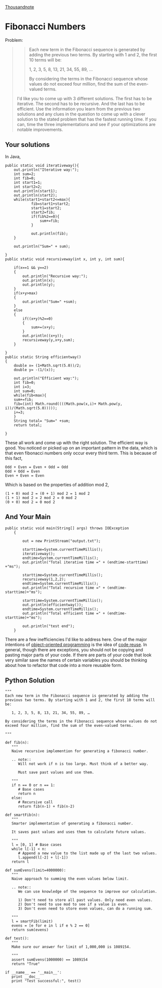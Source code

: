 <!doctype html>
<head>
    <meta http-equiv="Content-Type" content="text/html; charset=utf-8">
    <link href="markdown.css" type="text/css" rel="stylesheet"></link>
    <link href="prettify.css" type="text/css" rel="stylesheet"></link>
    <script type="text/javascript" src="js/jquery-1.7.1.min.js"></script>
    <script type="text/javascript" src="js/google-code-prettify/prettify.js"></script>
    <script type="text/javascript" src="https://d3eoax9i5htok0.cloudfront.net/mathjax/latest/MathJax.js?config=TeX-AMS-MML_HTMLorMML"></script>
    <script type="text/javascript" src="js/myscripts.js"></script>
    <title>Thousand Note - Fibonacci Numbers</title>
</head>

<body onload="styleCode()">

[Thousandnote](index.html)

Fibonacci Numbers
=================
Problem:

> > Each new term in the Fibonacci sequence is generated by adding the previous two terms. By starting with 1 and 2, the first 10 terms will be:
> > 
> > 1, 2, 3, 5, 8, 13, 21, 34, 55, 89, ...
> > 
> > By considering the terms in the Fibonacci sequence whose values do not exceed four million, find the sum of the even-valued terms.
> 
> I'd like you to come up with 3 different solutions. The first has to be iterative. The second has to be recursive. And the last has to be efficient. Use the information you learn from the previous two solutions and any clues in the question to come up with a clever solution to the stated problem that has the fastest running time. If you can, time the three implementations and see if your optimizations are notable improvements.

Your solutions
--------------
In Java,

    public static void iterativeway(){
        out.println("Iterative way:");
        int sum=2;
        int fib=0;
        int start1=1;
        int start2=2;
        out.println(start1);
        out.println(start2);
        while(start1+start2<=max){
                fib=start1+start2;
                start1=start2;
                start2=fib;
                if(fib%2==0){
                    sum+=fib;
                }
            
                out.println(fib);
        }
    
        out.println("Sum=" + sum);
        
    }
    public static void recursiveway(int x, int y, int sum){
    
        if(x==1 && y==2)
        {
            out.println("Recursive way:");
            out.println(x);
            out.println(y);
        }
        if(x+y>max)
        {
            out.println("Sum=" +sum);
        }
        else
        {
            if((x+y)%2==0)
            {
                sum+=(x+y);
            }
            out.println((x+y));
            recursiveway(y,x+y,sum);
        }
        
    }
    public static String efficientway()
    {
        double x= (1+Math.sqrt(5.0))/2;
        double y= -(1/(x));
        
        out.println("Efficient way:");
        int fib=0;
        int i=3;
        int sum=0;
        while(fib<max){
        sum+=fib;
        fib=(int) Math.round((((Math.pow(x,i)+ Math.pow(y, i))/(Math.sqrt(5.0)))));
        i+=3;
        }
        String total= "Sum=" +sum;
        return total;
        
    }
    
These all work and come up with the right solution. 
The efficient way is good. You noticed or picked up
on an important pattern in the data, which is that
even fibonacci numbers only occur every third term.
This is because of this fact,

    Odd + Even = Even + Odd = Odd
    Odd + Odd = Even
    Even + Even = Even

Which is based on the properties of addition mod 2,

    (1 + 0) mod 2 = (0 + 1) mod 2 = 1 mod 2
    (1 + 1) mod 2 = 2 mod 2 = 0 mod 2
    (0 + 0) mod 2 = 0 mod 2
    
And Your Main
-------------

    public static void main(String[] args) throws IOException
        {
            
            out = new PrintStream("output.txt");
            
            starttime=System.currentTimeMillis();
            iterativeway();
            endtime=System.currentTimeMillis();
            out.println("Total iterative time =" + (endtime-starttime) +"ms");
            
            starttime=System.currentTimeMillis();
            recursiveway(1,2,2);
            endtime=System.currentTimeMillis();
            out.println("Total recursive time =" + (endtime-starttime)+"ms");
            
            starttime=System.currentTimeMillis();
            out.println(efficientway());
            endtime=System.currentTimeMillis();
            out.println("Total efficient time =" + (endtime-starttime)+"ms");
            
            out.println("test end");
        }
        
There are a few inefficiencies I'd like to address here. One of the major intentions
of [object-oriented programming](http://en.wikipedia.org/wiki/Object_oriented_programming) 
is the idea of [code reuse](http://en.wikipedia.org/wiki/Code_reuse). In general, though
there are exceptions, you should not be copying and pasting major parts of your code. 
If there are parts of your code that look very similar save the names of certain variables
you should be thinking about how to refactor that code into a more reusable form.

Python Solution
---------------

    
    """
    Each new term in the Fibonacci sequence is generated by adding the previous two terms. By starting with 1 and 2, the first 10 terms will be:
    
       1, 2, 3, 5, 8, 13, 21, 34, 55, 89, …
    
    By considering the terms in the Fibonacci sequence whose values do not exceed four million, find the sum of the even-valued terms.
    
    """
       
    def fib(n):
       """
       Naive recursive implemention for generating a fibonacci number.
       
       .. note::
          Will not work if n is too large. Must think of a better way.
          
          Must save past values and use them.
       
       """
       if n == 0 or n == 1: 
          # Base cases
          return n
       else:
          # Recursive call
          return fib(n-1) + fib(n-2)
          
    def smartFib(n):
       """
       Smarter implementation of generating a fibonacci number.
       
       It saves past values and uses them to calculate future values.
       
       """
       l = [0, 1] # Base cases
       while l[-1] < n:
          # Append a new value to the list made up of the last two values.
          l.append(l[-2] + l[-1]) 
       return l
    
    def sumEvens(limit=4000000):
       """
       Naive approach to summing the even values below limit.
       
       .. note::
          We can use knowledge of the sequence to improve our calculation.
          
          1) Don't need to store all past values. Only need even values.
          2) Don't need to use mod to see if a value is even.
          3) Don't even need to store even values, can do a running sum.
       
       """
       l = smartFib(limit)
       evens = [e for e in l if e % 2 == 0]
       return sum(evens)
       
    def test():
       """
       Make sure our answer for limit of 1,000,000 is 1089154.
       
       """
       assert sumEvens(1000000) == 1089154
       return "True"
       
    if __name__ == '__main__':
       print __doc__
       print "Test successful:", test()

